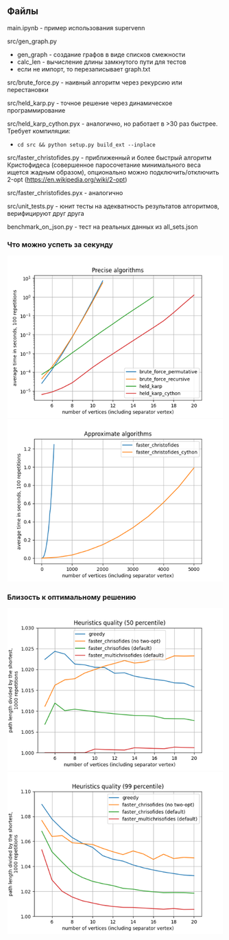 ## Файлы

main.ipynb - пример использования supervenn

src/gen_graph.py
- gen_graph - создание графов в виде списков смежности
- calc_len - вычисление длины замкнутого пути для тестов
- если не импорт, то перезаписывает graph.txt

src/brute_force.py - наивный алгоритм через рекурсию или перестановки

src/held_karp.py - точное решение через динамическое программирование

src/held_karp_cython.pyx - аналогично, но работает в >30 раз быстрее. Требует компиляции:
  - `cd src && python setup.py build_ext --inplace`

src/faster_christofides.py - приближенный и более быстрый алгоритм Кристофидеса
 (совершенное паросочетание минимального веса ищется жадным образом),
 опционально можно подключить/отключить 2-opt
 (https://en.wikipedia.org/wiki/2-opt)

src/faster_christofides.pyx - аналогично

src/unit_tests.py - юнит тесты на адекватность результатов алгоритмов, верифицируют друг друга

benchmark_on_json.py - тест на реальных данных из all_sets.json


### Что можно успеть за секунду

![alt text](https://github.com/das67333/supervenn_tsp/blob/main/plots/x100_performance_precise.png)
![alt text](https://github.com/das67333/supervenn_tsp/blob/main/plots/x100_performance_approximate.png)


### Близость к оптимальному решению

![alt text](https://github.com/das67333/supervenn_tsp/blob/main/plots/x1000_heuristics_quality_20_50.png)
![alt text](https://github.com/das67333/supervenn_tsp/blob/main/plots/x1000_heuristics_quality_20_99.png)
